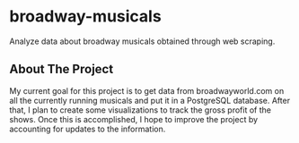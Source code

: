 # broadway-musicals
Analyze data about broadway musicals obtained through web scraping.

## About The Project
My current goal for this project is to get data from broadwayworld.com on all the currently running musicals and put it in a PostgreSQL database. After that, I plan to create some visualizations to track the gross profit of the shows.
Once this is accomplished, I hope to improve the project by accounting for updates to the information.
